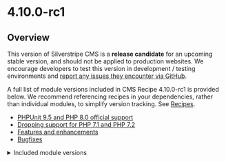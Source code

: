 # 4.10.0-rc1

## Overview

This version of Silverstripe CMS is a **release candidate** for an upcoming stable version, and should not be applied to production websites. We encourage developers to test this version in development / testing environments and [report any issues they encounter via GitHub](/contributing/issues_and_bugs/).

A full list of module versions included in CMS Recipe 4.10.0-rc1 is provided below. We recommend referencing recipes in your dependencies, rather than individual modules, to simplify version tracking. See [Recipes](/getting_started/).

- [PHPUnit 9.5 and PHP 8.0 official support](#php8)
- [Dropping support for PHP 7.1 and PHP 7.2](#phpeol)
- [Features and enhancements](#features-and-enhancements)
- [Bugfixes](#bugfixes)

<details>
<summary>Included module versions</summary>

| Module | Version |
| ------ | ------- |
| silverstripe/admin | 1.10.0-rc1 |
| silverstripe/asset-admin | 1.10.0-rc1 |
| silverstripe/assets | 1.10.0-rc1 |
| silverstripe/campaign-admin | 1.10.0-rc1 |
| silverstripe/cms | 4.10.0-rc1 |
| silverstripe/config | 1.3.0-rc1 |
| silverstripe/errorpage | 1.10.0-rc1 |
| silverstripe/framework | 4.10.0-rc1 |
| silverstripe/graphql | 3.7.1 |
| silverstripe/login-forms | 4.6.0-rc1 |
| silverstripe/mimevalidator | 2.3.0-rc1 |
| silverstripe/reports | 4.10.0-rc1 |
| silverstripe/siteconfig | 4.10.0-rc1 |
| silverstripe/versioned | 1.10.0-rc1 |
| silverstripe/versioned-admin | 1.10.0-rc1 |

<details>
<summary>Supported module versions</summary>

| Module | Version |
| ------ | ------- |
| bringyourownideas/silverstripe-composer-update-checker | 2.1.0 |
| bringyourownideas/silverstripe-maintenance | 2.4.1 |
| cwp/agency-extensions | 2.6.0 |
| cwp/cwp | 2.9.0 |
| cwp/cwp-core | 2.9.0 |
| cwp/cwp-pdfexport | 1.3.0 |
| cwp/cwp-search | 1.6.0-rc1 |
| cwp/starter-theme | 3.2.0 |
| cwp/watea-theme | 3.1.0 |
| dnadesign/silverstripe-elemental | 4.8.0-rc1 |
| dnadesign/silverstripe-elemental-userforms | 3.1.0 |
| silverstripe/akismet | 4.2.0-rc1 |
| silverstripe/auditor | 2.4.0 |
| silverstripe/blog | 3.9.0-rc1 |
| silverstripe/ckan-registry | 1.4.0-rc1 |
| silverstripe/comment-notifications | 2.2.0-rc1 |
| silverstripe/comments | 3.7.2 |
| silverstripe/content-widget | 2.3.0 |
| silverstripe/contentreview | 4.4.0-rc1 |
| silverstripe/crontask | 2.4.0-rc1 |
| silverstripe/documentconverter | 2.2.0-rc1 |
| silverstripe/elemental-bannerblock | 2.4.0-rc1 |
| silverstripe/elemental-fileblock | 2.4.0-rc1 |
| silverstripe/environmentcheck | 2.4.0 |
| silverstripe/externallinks | 2.2.0-rc1 |
| silverstripe/fulltextsearch | 3.9.0-rc1 |
| silverstripe/gridfieldqueuedexport | 2.6.1 |
| silverstripe/html5 | 2.2.0-rc1 |
| silverstripe/hybridsessions | 2.4.0 |
| silverstripe/iframe | 2.2.0-rc1 |
| silverstripe/ldap | 1.3.0-rc1 |
| silverstripe/mfa | 4.5.1 |
| silverstripe/realme | 4.2.0-rc1 |
| silverstripe/registry | 2.4.0-rc1 |
| silverstripe/restfulserver | 2.4.0-rc1 |
| silverstripe/security-extensions | 4.2.1 |
| silverstripe/securityreport | 2.4.0-rc1 |
| silverstripe/segment-field | 2.4.0-rc1 |
| silverstripe/sharedraftcontent | 2.6.0-rc1 |
| silverstripe/sitewidecontent-report | 3.2.0-rc1 |
| silverstripe/spamprotection | 3.2.0-rc1 |
| silverstripe/spellcheck | 2.3.0-rc1 |
| silverstripe/subsites | 2.5.0 |
| silverstripe/tagfield | 2.8.0-rc1 |
| silverstripe/taxonomy | 2.3.0-rc1 |
| silverstripe/textextraction | 3.3.0-rc1 |
| silverstripe/totp-authenticator | 4.3.0-rc1 |
| silverstripe/userforms | 5.11.1 |
| silverstripe/versionfeed | 2.2.0-rc1 |
| silverstripe/webauthn-authenticator | 4.4.1 |
| silverstripe/widgets | 2.2.0 |
| symbiote/silverstripe-advancedworkflow | 5.6.0-rc1 |
| symbiote/silverstripe-multivaluefield | 5.2.0 |
| symbiote/silverstripe-queuedjobs | 4.9.0 |
| tractorcow/silverstripe-fluent | 4.6.0 |

</details>

## PHPUnit 9.5 and PHP 8.0 official support{#php8}

Previous Silverstripe CMS Recipe releases could be run against PHP 8.0. However, the Silverstripe CMS Recipe 4.10.0 is the first release to officially support PHP 8.0. 

The major road block to official PHP 8.0 support was our reliance on a deprecated version of PHPUnit. Adding support for PHPUnit 9.5 removed this road block. All core module tests have been rewritten to run with PHPUnit 9.5.

### What about my project test suite?

Silverstripe CMS Recipe 4.10.0 retains support for the `sminnee/phpunit` fork of PHPUnit 5.7. So your project's tests can still be run without modification ... as long as you are not using PHP 8.0. If you want your own tests to run with PHP 8.0, then you have have to upgrade to PHPUnit 9.5 and update your tests to be compatible with the latest PHPUnit API.

We'll be providing guidance on how to transition to PHPUnit 9.5 closer to the release.

## Dropping support for PHP 7.1 and PHP 7.2{#phpeol}

We've recently updated our [PHP support policy](/Getting_Started/Server_Requirements#php). The immediate affects of this changes are:

- The Silverstripe CMS Recipe release 4.10.0 drops support for PHP 7.1 and PHP 7.2. Those two PHP releases have been end-of-life for several years now and continued support would detract effort from more valuable work.
- The 4.11 minor release will drop support for PHP 7.3 later this year.
- We expect to drop support for PHP 7 altogether around January 2023.

## Features and enhancements {#features-and-enhancements}

### New `SS_TEMP_PATH` environment variable

This release adds support for a new `SS_TEMP_PATH` environment variable, which allows developers to control where a series of “temporary” files are created. These include [Manifests](/developer_guides/execution_pipeline/manifests), [Object Caching](/developer_guides/performance/caching) and [Partial Template Caching](/developer_guides/templates/partial_template_caching).

The environment variable can be set to either an absolute path which must have a leading `/` (e.g. `SS_TEMP_PATH='/tmp/silverstripe/cachedir'`), or a path relative to the project root (e.g. `SS_TEMP_PATH='silverstripe-cache'`). See the [environment management](/getting_started/environment_management) section for more information.

**Please note:** setting this environment variable will impact both requests served by a webserver (i.e. a typical website pageview) and command-line execution. If your webserver user and command-line user are different, or have different filesystem permissions, you may encounter problems when using this setting.

The new `SS_TEMP_PATH` environment variable replaces the similarly-named `TEMP_PATH` environment variable, which only ever offered partial support for adjusting the temporary files' location. This is because setting a `TEMP_PATH` _environment variable_ would affect [Injector](/developer_guides/extending/injector) service definitions, but would **not** affect code that referenced the `TEMP_PATH` _PHP constant_. The confusion with both environment variables and PHP constants having the same name is why the environment variable has been renamed and prefixed with `SS_`, in-keeping with other environment variables.

The functionality of the `TEMP_PATH` and `TEMP_FOLDER` PHP constants remains unchanged.

## Bugfixes {#bugfixes}

This release includes a number of bug fixes to improve a broad range of areas. Check the change logs for full details of these fixes split by module. Thank you to the community members that helped contribute these fixes as part of the release!


<!--- Changes below this line will be automatically regenerated -->

## Change Log

### Features and Enhancements


 * silverstripe/framework (4.9.0 -&gt; 4.10.0-rc1)
    * 2021-11-16 [cbc4593ab](https://github.com/silverstripe/silverstripe-framework/commit/cbc4593ab464cf43f6c0edfb9cde75f68a5740ce) Don&amp;#039;t index test from PHPUNit 5.7 module wdon using PHPUnit 9.5 (Maxime Rainville)
    * 2021-11-16 [640a7e3ee](https://github.com/silverstripe/silverstripe-framework/commit/640a7e3eeaaf6b51869f7e15d3aff1da2ccafd6d) Improve ManifestFileFinder so it can ignore test based on the testing library (Maxime Rainville)
    * 2021-11-07 [20134e6a4](https://github.com/silverstripe/silverstripe-framework/commit/20134e6a4f77907f560f240a68d1d627a0d23b38) Add FirstPage() and LastPage() to PaginatedList (#10129) (Loz Calver)
    * 2021-11-03 [b8d37f9ae](https://github.com/silverstripe/silverstripe-framework/commit/b8d37f9ae43b971890ae311d8bdcfaf5c32927ae) Validate the Title on Group is not empty (#10113) (Kirk Mayo)
    * 2021-10-26 [059d8aac0](https://github.com/silverstripe/silverstripe-framework/commit/059d8aac0ad92b007c7299843127bd8f0292b1ec) Add afterUpdateCMSFields method to DataObject. (#9819) (GuySartorelli)
    * 2021-10-18 [49a7f08c0](https://github.com/silverstripe/silverstripe-framework/commit/49a7f08c07142b9cf4cf4afcf525f6b271efac85) Display validation messages for GridFields (#10015) (GuySartorelli)
    * 2021-09-24 [7226d7fab](https://github.com/silverstripe/silverstripe-framework/commit/7226d7fab6e3e10566892f5a2222d57de3266eae) Add tests for Hierarchy extension when applied to a subclass (Michal Kleiner)

 * silverstripe/cms (4.9.0 -&gt; 4.10.0-rc1)
    * 2021-11-15 [1db69ee9](https://github.com/silverstripe/silverstripe-cms/commit/1db69ee91ad8ed7a9c34a8e37b1d9338d1472dcb) Add tests for absolute URLs in get_by_link (Guy Sartorelli)
    * 2021-09-06 [f3a76ccf](https://github.com/silverstripe/silverstripe-cms/commit/f3a76ccf2d52f7eaeb0cb7b70be389613c979805) getByLink plugin allows arrays of links (#2666) (Aaron Carlino)

 * silverstripe/login-forms (4.5.0 -&gt; 4.6.0-rc1)
    * 2021-09-08 [0717d4b](https://github.com/silverstripe/silverstripe-login-forms/commit/0717d4b1320ac4397cb4d02fd99cf8752f04efb3) Add ContentLocale method to Security controller (#101) (Bram de Leeuw)

 * silverstripe/taxonomy (2.2.0 -&gt; 2.3.0-rc1)
    * 2021-10-18 [83a736b](https://github.com/silverstripe/silverstripe-taxonomy/commit/83a736b1e3f9a7e7bb9601b8d501d63aaa107ad5) Add config to enable/disable Type inheritance (#74) (Chris Penny)

 * silverstripe/userforms (5.10.0 -&gt; 5.11.1)
    * 2021-10-18 [2691ac3](https://github.com/silverstripe/silverstripe-userforms/commit/2691ac354e2a16d71eec8981b0cc1b2bbf4071a0) Provide submitted form info to submission email data (#1113) (Michal Kleiner)
    * 2021-09-15 [6093179](https://github.com/silverstripe/silverstripe-userforms/commit/60931791fbc70f95ccba8c3c86a0a5d012f27491) Scroll back to top after pressing PREV/NEXT buttons (#1109) (Joon Yoon)

 * dnadesign/silverstripe-elemental (4.7.0 -&gt; 4.8.0-rc1)
    * 2021-10-19 [d94cadc](https://github.com/silverstripe/silverstripe-elemental/commit/d94cadc7766af5c1dfcca714efb4214876cc8512) Add extension points to update element controller styles and template (Michal Kleiner)

 * silverstripe/fulltextsearch (3.8.0 -&gt; 3.9.0-rc1)
    * 2021-11-21 [9dfcbf9](https://github.com/silverstripe/silverstripe-fulltextsearch/commit/9dfcbf9c906dfe0263f6c945a0c59e69297dd70c) Show error message instead of error code on WebDAV check (Michal Kleiner)

    
### Bugfixes


 * silverstripe/framework (4.9.0 -&gt; 4.10.0-rc1)
    * 2021-12-13 [e11820d44](https://github.com/silverstripe/silverstripe-framework/commit/e11820d44f184f337bec1625e81b0a23b1a4a11e) Look for existing modules in vendor folder rather than base folder (Steve Boyd)
    * 2021-11-25 [a3d964868](https://github.com/silverstripe/silverstripe-framework/commit/a3d964868732d035043f4b1c53dcf2404f119597) Ensure tmpItem has a value before calling method_exists on it (Steve Boyd)
    * 2021-11-24 [fe653b5e1](https://github.com/silverstripe/silverstripe-framework/commit/fe653b5e1314cdb59896d3ed004ab36bb4fbed1d) Fix typo (Matt Peel)
    * 2021-11-15 [29fa365d1](https://github.com/silverstripe/silverstripe-framework/commit/29fa365d1082e5bfcf42ad1f2d37a647f36a361e) Fix support for setting TEMP_PATH in .env (fixes #8099) (#10138) (Loz Calver)
    * 2021-11-07 [b1eb9514d](https://github.com/silverstripe/silverstripe-framework/commit/b1eb9514d46147628b7a9c46740f38e15d775079) Prioritise posix_getuid() when attempting to find current process owner (#10137) (Loz Calver)
    * 2021-11-04 [d6866af7e](https://github.com/silverstripe/silverstripe-framework/commit/d6866af7e590c6ae0437a605fcb0ab523f27b114) Fix broken tests (Loz Calver)
    * 2021-10-18 [6e2955fe1](https://github.com/silverstripe/silverstripe-framework/commit/6e2955fe1483fe97c46815257e5fb9986d634f0a) Allow extension of getAttributes for Tab and TabSet (#9954) (Thomas Portelange)
    * 2021-09-20 [d6ea45d4b](https://github.com/silverstripe/silverstripe-framework/commit/d6ea45d4bf77b04cd9b3315de4790c9e434b51aa) fix invalid link in docs (wernerkrauss)
    * 2021-09-09 [1c698348a](https://github.com/silverstripe/silverstripe-framework/commit/1c698348a21d0492bff362b2207f4802edb79229) When asserting an email was sent, sanitise both the To and From field (Maxime Rainville)
    * 2021-09-06 [0a389112c](https://github.com/silverstripe/silverstripe-framework/commit/0a389112ca0e09332a2bca6ab0cc52afeb56206e) Only send email if email address set (Steve Boyd)
    * 2021-08-30 [1e5414eac](https://github.com/silverstripe/silverstripe-framework/commit/1e5414eac7ba9800b0848da2422f4d7033d562fc) Use correct ancestor class when querying for stage and live children (Michal Kleiner)
    * 2021-08-27 [d2d9ce6c1](https://github.com/silverstripe/silverstripe-framework/commit/d2d9ce6c13228321aac5e10d67914bc8fd5d674a) Fix formatting error in table listing around TEMP_PATH. (Patrick Nelson)
    * 2021-08-22 [a6d68abbb](https://github.com/silverstripe/silverstripe-framework/commit/a6d68abbbce985676e38bcfc44e446103233672c) Fix missing “with .env files” in published docs (Patrick Nelson)
    * 2021-07-13 [31668e8ac](https://github.com/silverstripe/silverstripe-framework/commit/31668e8acf3980994cf183c172b8a5860bf0865a) fix: remove login marker cookie on logout (Florian Thoma)

 * silverstripe/admin (1.9.0 -&gt; 1.10.0-rc1)
    * 2021-12-10 [5e25ced](https://github.com/silverstripe/silverstripe-admin/commit/5e25cedb9c3977185b33f7169e22d929e87a7f61) Allow double digit minor version numbers (Steve Boyd)
    * 2021-12-07 [5b592b2](https://github.com/silverstripe/silverstripe-admin/commit/5b592b2aa8632640c379a6dc5e54fe69d6a8216c) Toast padding (Steve Boyd)

 * silverstripe/cms (4.9.0 -&gt; 4.10.0-rc1)
    * 2021-11-04 [480baa6e](https://github.com/silverstripe/silverstripe-cms/commit/480baa6ef8f6373071065eb62d6eb6a8805afac9) Use correct canonical tag on VirtualPage (#2688) (Florian Thoma)
    * 2021-11-03 [bcbeb6d6](https://github.com/silverstripe/silverstripe-cms/commit/bcbeb6d626b733d8b193bd40f31a2cd97dba432f) SiteTreeLinkTracking_Parser should use the getAnchorsOnPage (#2697) (kevin-hine-innis)
    * 2021-10-18 [ecd9759f](https://github.com/silverstripe/silverstripe-cms/commit/ecd9759f83f2fc79181e95d201cb86826118c539) Remove unused code (#2693) (Adrian Humphreys)
    * 2021-09-28 [2bf691f5](https://github.com/silverstripe/silverstripe-cms/commit/2bf691f548444589ee995dcc1a752a0241e6bcdc) ensure updateAnchorsOnPage extension is called (#2686) (kevin-hine-innis)
    * 2021-09-21 [734eb392](https://github.com/silverstripe/silverstripe-cms/commit/734eb3921fe71b4d90a9b7ac0fd321bb731bfec1) Treat absolute links in a consistent manner in get_by_link. (GuySartorelli)

 * silverstripe/graphql (3.6.0 -&gt; 3.7.1)
    * 2021-09-01 [c7002f9](https://github.com/silverstripe/silverstripe-graphql/commit/c7002f9af99f4d92c77f17b6ae2f6aecf8e152ab) fix: typo in documentation (Nick Lamprecht)

 * silverstripe/tagfield (2.7.0 -&gt; 2.8.0-rc1)
    * 2021-10-15 [b81546d](https://github.com/silverstripe/silverstripe-tagfield/commit/b81546d55553c33ff7f0ae49cc737295768fb1dc) Use existing source datalist if available before creating a new one (closes #171) (Joseph Madden)
    * 2021-10-15 [55e0373](https://github.com/silverstripe/silverstripe-tagfield/commit/55e03731bf06efff3dc8cfe1877e6b4c09d828f6) Use existing source datalist if available before creating a new one (Joseph Madden)

 * silverstripe/comments (3.6.0 -&gt; 3.7.2)
    * 2021-10-14 [066b28b](https://github.com/silverstripe/silverstripe-comments/commit/066b28bb3d374356746e1ea7727000e65d0644d5) Fix broken link in README.md (Loz Calver)

 * silverstripe/sharedraftcontent (2.5.0 -&gt; 2.6.0-rc1)
    * 2021-10-18 [03e1191](https://github.com/silverstripe/silverstripe-sharedraftcontent/commit/03e11914926af406e45253ac671ac9578857d3b6) add user agent to indicate request is automated (#153) (Will Rossiter)

 * bringyourownideas/silverstripe-composer-update-checker (2.0.3 -&gt; 2.1.0)
    * 2020-04-06 [de75efe](https://github.com/bringyourownideas/silverstripe-composer-update-checker/commit/de75efe66325e84583b3788a9f3bdbbab7739b87) Change dir permissions fix (avoid switching current dir when not necessary) (Mojmir Fendek)

 * silverstripe/fulltextsearch (3.8.0 -&gt; 3.9.0-rc1)
    * 2021-12-15 [a621f77](https://github.com/silverstripe/silverstripe-fulltextsearch/commit/a621f77380ff7358a0501e41ee09107620f99170) Allow deprecated warnings (Steve Boyd)
    * 2021-08-23 [83af73c](https://github.com/silverstripe/silverstripe-fulltextsearch/commit/83af73c9f66a8881129dcd97beeababb72f329c4) Only use values that are not empty (Michal Kleiner)
    * 2021-02-24 [69ba134](https://github.com/silverstripe/silverstripe-fulltextsearch/commit/69ba134ac24c5a94f6d2a4c0104a1cc75ae41581) Always store the default field to support highlighting (GuySartorelli)

 * symbiote/silverstripe-queuedjobs (4.8.0 -&gt; 4.9.0)
    * 2021-10-18 [a5862ce](https://github.com/symbiote/silverstripe-queuedjobs/commit/a5862ce1122e7e6a3f58da65b554577d352cd1f5) releaseJobLock when marking a job as broken (#354) (Andrew Paxley)
    * 2021-06-02 [81c0ca9](https://github.com/symbiote/silverstripe-queuedjobs/commit/81c0ca9e043b46bf865d8c7c088a6309f94df05d) fix(QueuedJobDescriptor) Ensure that anything set to &amp;#039;waiting&amp;#039; has Worker reset so it can be picked up by a worker (Marcus Nyeholt)

 * silverstripe/gridfieldqueuedexport (2.5.0 -&gt; 2.6.1)
    * 2021-11-07 [20c4c0e](https://github.com/silverstripe/silverstripe-gridfieldqueuedexport/commit/20c4c0ef972fb13eaf7c0bc64fa7936da97a53da) Cast IDs from database on both sides of equation #58 (#60) (Bauke)

 * silverstripe/realme (4.1.1 -&gt; 4.2.0-rc1)
    * 2021-11-23 [dfaf9ec](https://github.com/silverstripe/silverstripe-realme/commit/dfaf9ecd7ec0d19bfdc573d6cd02e9827694eb1b) redirect to BackURL after login, fixes #79 (Andreas Piening)
    * 2021-10-21 [21dd6ff](https://github.com/silverstripe/silverstripe-realme/commit/21dd6ffe038c1addda32336c13495612390e9a89) Fix: New RealMe ITE entity IDs and SSOService endpoints (#77) (Matt Peel)
    * 2021-10-14 [b66ade5](https://github.com/silverstripe/silverstripe-realme/commit/b66ade593f48a0be4f6e3f17fd38622f6d326e40) Fix: New RealMe MTS entity IDs and SSOService endpoints (#75) (Matt Peel)

 * dnadesign/silverstripe-elemental-userforms (3.0.0 -&gt; 3.1.0)
    * 2020-03-31 [4b51a47](https://github.com/dnadesign/silverstripe-elemental-userforms/commit/4b51a471f238f1cb34b5a0ace899738aff2aaa54) update version constraint to not include &amp;#039;@dev&amp;#039; (brynwhyman)

    
### API Changes


 * silverstripe/installer (4.9.0 -&gt; 4.10.0-rc1)
    * 2021-11-03 [54a8b8c](https://github.com/silverstripe/silverstripe-installer/commit/54a8b8ce8fc62f3d478caf435cc49970a39a96d8) phpunit 9 support (Steve Boyd)

 * silverstripe/recipe-cms (4.9.0 -&gt; 4.10.0-rc1)
    * 2021-11-04 [ef2201f](https://github.com/silverstripe/recipe-cms/commit/ef2201f1fe49a0fb8628e34ac09d89d035f860fe) phpunit 9 support (Steve Boyd)

 * silverstripe/recipe-core (4.9.0 -&gt; 4.10.0-rc1)
    * 2021-11-04 [15fd452](https://github.com/silverstripe/recipe-core/commit/15fd452966f79e2edf556be8620664c72cb24c98) phpunit 9 support (Steve Boyd)

 * silverstripe/assets (1.9.0 -&gt; 1.10.0-rc1)
    * 2021-11-21 [aa81d99](https://github.com/silverstripe/silverstripe-assets/commit/aa81d9908d9038b28b24f577da9160633dd832dc) Switch to using AttributesHTML on ImageManipulation trait (Maxime Rainville)
    * 2021-11-01 [9329557](https://github.com/silverstripe/silverstripe-assets/commit/9329557c9ce1155d91412577d3eb414821b3b494) phpunit 9 support (#462) (Steve Boyd)

 * silverstripe/config (1.2.0 -&gt; 1.3.0-rc1)
    * 2021-10-27 [3a4c9d6](https://github.com/silverstripe/silverstripe-config/commit/3a4c9d6fa0e2ea7d685dce99b528e3f21aa3ec8f) phpunit 9 support (Steve Boyd)

 * silverstripe/framework (4.9.0 -&gt; 4.10.0-rc1)
    * 2021-11-16 [2922370d8](https://github.com/silverstripe/silverstripe-framework/commit/2922370d81418f6ae8dae3ca1e677981e454ad91) Add Module::getCILibrary function (Maxime Rainville)
    * 2021-11-01 [fc349db51](https://github.com/silverstripe/silverstripe-framework/commit/fc349db511c003d4b08147f0bf4ed2904d5b304d) Add a way to check if a form or form field has an extra css class (#10112) (GuySartorelli)
    * 2021-10-27 [cd076542f](https://github.com/silverstripe/silverstripe-framework/commit/cd076542f4ec903048011d0e1c049f3a70d91307) Upgrade SapphireTest to work with phpunit 9 (#10028) (Steve Boyd)
    * 2021-07-27 [b43d68f9b](https://github.com/silverstripe/silverstripe-framework/commit/b43d68f9b40098f6f8bbda66b3e571636b4235ac) Add an AttributesHTML trait (Maxime Rainville)

 * silverstripe/mimevalidator (2.2.0 -&gt; 2.3.0-rc1)
    * 2021-10-27 [37f77c9](https://github.com/silverstripe/silverstripe-mimevalidator/commit/37f77c95d25c41ca690768e16f38b0cfd66e197f) phpunit 9 support (Steve Boyd)

 * silverstripe/admin (1.9.0 -&gt; 1.10.0-rc1)
    * 2021-10-27 [6ba9b94](https://github.com/silverstripe/silverstripe-admin/commit/6ba9b94287c9639a457bdff21e052f816e09d460) phpunit 9 support (Steve Boyd)

 * silverstripe/asset-admin (1.9.0 -&gt; 1.10.0-rc1)
    * 2021-10-27 [02b1a5d8](https://github.com/silverstripe/silverstripe-asset-admin/commit/02b1a5d86dcf7d6e53e739665dfe3c8709cfc2fe) phpunit9 support (Steve Boyd)

 * silverstripe/campaign-admin (1.9.0 -&gt; 1.10.0-rc1)
    * 2021-10-27 [6137ff9](https://github.com/silverstripe/silverstripe-campaign-admin/commit/6137ff90430e912f2e8fd2d750a2ce5e598a7e16) phpunit9 support (Steve Boyd)

 * silverstripe/versioned-admin (1.9.0 -&gt; 1.10.0-rc1)
    * 2021-10-27 [ec4fe18](https://github.com/silverstripe/silverstripe-versioned-admin/commit/ec4fe18b9e2545d9b7aac1433550c3a036782028) phpunit9 support (Steve Boyd)

 * silverstripe/cms (4.9.0 -&gt; 4.10.0-rc1)
    * 2021-10-27 [360fbcd8](https://github.com/silverstripe/silverstripe-cms/commit/360fbcd878c31625be57a8593943ac62556a5232) phpunit9 support (Steve Boyd)

 * silverstripe/errorpage (1.9.0 -&gt; 1.10.0-rc1)
    * 2021-10-27 [ee11e69](https://github.com/silverstripe/silverstripe-errorpage/commit/ee11e696d4b320eb05b7e0d8a49dd35b8445e477) phpunit9 support (Steve Boyd)

 * silverstripe/reports (4.9.0 -&gt; 4.10.0-rc1)
    * 2021-10-27 [9f76ec2a](https://github.com/silverstripe/silverstripe-reports/commit/9f76ec2a43f78c7f17d79e7c96328830f3c0fcda) phpunit9 support (Steve Boyd)

 * silverstripe/siteconfig (4.9.0 -&gt; 4.10.0-rc1)
    * 2021-10-27 [fc59cfad](https://github.com/silverstripe/silverstripe-siteconfig/commit/fc59cfad0112b3253b29377704d9bae85e832cd4) phpunit9 support (Steve Boyd)

 * silverstripe/versioned (1.9.0 -&gt; 1.10.0-rc1)
    * 2021-11-01 [9b39e92](https://github.com/silverstripe/silverstripe-versioned/commit/9b39e92dba070a4e02fa6324f1ab9dd96774d598) phpunit 9 support (Steve Boyd)

 * silverstripe/graphql (3.6.0 -&gt; 3.7.1)
    * 2021-11-01 [55b598d](https://github.com/silverstripe/silverstripe-graphql/commit/55b598d9305ca58d7095bfad8e89676bb44b16d8) phpunit9 support (Steve Boyd)

 * silverstripe/session-manager (1.1.0 -&gt; 1.2.0-rc1)
    * 2021-10-27 [cccd1a8](https://github.com/silverstripe/silverstripe-session-manager/commit/cccd1a88b9436c9f2eb97160292e5e057148371f) phpunit9 support (Steve Boyd)

 * silverstripe/login-forms (4.5.0 -&gt; 4.6.0-rc1)
    * 2021-10-27 [c1bf3d5](https://github.com/silverstripe/silverstripe-login-forms/commit/c1bf3d5419728d1ac118df325121749f46517110) phpunit 9 support (Steve Boyd)

 * silverstripe/recipe-authoring-tools (1.9.0 -&gt; 1.10.0-rc1)
    * 2021-11-03 [89f14a3](https://github.com/silverstripe/recipe-authoring-tools/commit/89f14a3fbe56f4a5dc8f3d0600aea25d74b8477f) phpunit 9 support (Steve Boyd)

 * silverstripe/documentconverter (2.1.1 -&gt; 2.2.0-rc1)
    * 2021-10-27 [724b1f1](https://github.com/silverstripe/silverstripe-documentconverter/commit/724b1f110a6e49f6429ee769b1dd0eb7ace74b4b) phpunit 9 support (Steve Boyd)

 * silverstripe/iframe (2.1.0 -&gt; 2.2.0-rc1)
    * 2021-10-27 [1b3496d](https://github.com/silverstripe/silverstripe-iframe/commit/1b3496d66e2a257cc22c64b06986817be56ebf21) phpunit 9 support (Steve Boyd)

 * silverstripe/spellcheck (2.2.1 -&gt; 2.3.0-rc1)
    * 2021-10-27 [8c19001](https://github.com/silverstripe/silverstripe-spellcheck/commit/8c190014fa74d962079616e74741df4091076bbb) phpunit 9 support (Steve Boyd)

 * silverstripe/tagfield (2.7.0 -&gt; 2.8.0-rc1)
    * 2021-10-27 [5eae80a](https://github.com/silverstripe/silverstripe-tagfield/commit/5eae80abb3cac384651b7a25552b2b2a08ea75aa) phpunit 9 support (Steve Boyd)

 * silverstripe/taxonomy (2.2.0 -&gt; 2.3.0-rc1)
    * 2021-10-27 [99ec82a](https://github.com/silverstripe/silverstripe-taxonomy/commit/99ec82a34b5d83ac1dc3b91e77f190f7d29e7c90) phpunit 9 support (Steve Boyd)

 * silverstripe/recipe-blog (1.9.0 -&gt; 1.10.0-rc1)
    * 2021-11-09 [09ea4ab](https://github.com/silverstripe/recipe-blog/commit/09ea4abe4ad4926b89f2ab34a7b452b1bdc95005) phpunit 9 support (Steve Boyd)

 * silverstripe/blog (3.8.0 -&gt; 3.9.0-rc1)
    * 2021-11-01 [d8ecb77](https://github.com/silverstripe/silverstripe-blog/commit/d8ecb779095886ddfad0af158625c9727ebbdf64) phpunit9 support (Steve Boyd)

 * silverstripe/widgets (2.1.1 -&gt; 2.2.0)
    * 2021-10-21 [a08aa08](https://github.com/silverstripe/silverstripe-widgets/commit/a08aa08f4deeeb3a2a4e6fe74e31530958f4a34c) phpunit 9 support (Steve Boyd)

 * silverstripe/content-widget (2.2.0 -&gt; 2.3.0)
    * 2021-10-27 [becd345](https://github.com/silverstripe/silverstripe-content-widget/commit/becd34554493bd2c0f61f6d7a1393c34ee43394c) phpunit 9 support (Steve Boyd)

 * silverstripe/spamprotection (3.1.0 -&gt; 3.2.0-rc1)
    * 2021-10-27 [46169f7](https://github.com/silverstripe/silverstripe-spamprotection/commit/46169f71a0a2629ef928fa70b702ad85aeccbca7) phpunit 9 support (Steve Boyd)

 * silverstripe/akismet (4.1.0 -&gt; 4.2.0-rc1)
    * 2021-10-27 [cfe39ac](https://github.com/silverstripe/silverstripe-akismet/commit/cfe39ac399cdca5cf3482d3cbf1e39ad5aa00155) phpunit9 support (Steve Boyd)

 * silverstripe/comments (3.6.0 -&gt; 3.7.2)
    * 2021-10-27 [305ae6b](https://github.com/silverstripe/silverstripe-comments/commit/305ae6b4b8b32f9042131c958061b4e00bcfc7c9) phpunit 9 support (Steve Boyd)

 * silverstripe/comment-notifications (2.1.0 -&gt; 2.2.0-rc1)
    * 2021-10-27 [7fc7c4a](https://github.com/silverstripe/comment-notifications/commit/7fc7c4a1bf071577dc05025d9e318547d675a059) phpunit 9 support (Steve Boyd)

 * silverstripe/recipe-collaboration (1.9.0 -&gt; 1.10.0-rc1)
    * 2021-10-27 [8298b97](https://github.com/silverstripe/recipe-collaboration/commit/8298b97b811cbfb0763b99c04252efaff7f6f8b3) phpunit 9 support (Steve Boyd)

 * silverstripe/contentreview (4.3.0 -&gt; 4.4.0-rc1)
    * 2021-11-01 [89f58ec](https://github.com/silverstripe/silverstripe-contentreview/commit/89f58ec57376c6e6b2dc3bd75f49cc328d9a0951) phpunit 9 support (Steve Boyd)

 * silverstripe/sharedraftcontent (2.5.0 -&gt; 2.6.0-rc1)
    * 2021-10-27 [87823c4](https://github.com/silverstripe/silverstripe-sharedraftcontent/commit/87823c4bc6799fde673618b5b20f58ad29a08fc5) phpunit 9 support (Steve Boyd)

 * symbiote/silverstripe-advancedworkflow (5.5.0 -&gt; 5.6.0-rc1)
    * 2021-11-04 [9f8545c](https://github.com/symbiote/silverstripe-advancedworkflow/commit/9f8545cfbe64b75f3d0fb1ffbd18ca2bbf171ab7) phpunit 9 support (Steve Boyd)

 * silverstripe/recipe-form-building (1.9.0 -&gt; 1.10.0-rc1)
    * 2021-11-09 [9cc67ec](https://github.com/silverstripe/recipe-form-building/commit/9cc67ecf7733e4a2ebb0a4609f72d0f543ee0ff2) phpunit 9 support (Steve Boyd)

 * silverstripe/segment-field (2.4.0 -&gt; 2.5.0-rc1)
    * 2021-10-27 [a5c8952](https://github.com/silverstripe/silverstripe-segment-field/commit/a5c895208be390cbc914630c0c5dba33340e4034) phpunit 9 support (Steve Boyd)

 * silverstripe/userforms (5.10.0 -&gt; 5.11.1)
    * 2021-11-01 [40bd88e](https://github.com/silverstripe/silverstripe-userforms/commit/40bd88e81c800e11bd2cf69c0b769fa8be0c13e6) phpunit 9 support (Steve Boyd)

 * silverstripe/recipe-reporting-tools (1.9.0 -&gt; 1.10.0-rc1)
    * 2021-11-10 [253ab81](https://github.com/silverstripe/recipe-reporting-tools/commit/253ab816f3efdf222bf12068abc8d69ed751a0d4) phpunit 9 support (Steve Boyd)

 * silverstripe/externallinks (2.1.1 -&gt; 2.2.0-rc1)
    * 2021-10-27 [fb9c340](https://github.com/silverstripe/silverstripe-externallinks/commit/fb9c340edbfda5bfe0f92a50b7e1427a582b9026) phpunit 9 support (Steve Boyd)

 * silverstripe/securityreport (2.3.0 -&gt; 2.4.0-rc1)
    * 2021-10-27 [1cd1d60](https://github.com/silverstripe/silverstripe-securityreport/commit/1cd1d609695d305bb4588f0daae5a44fafb29987) phpunit 9 support (Steve Boyd)

 * silverstripe/sitewidecontent-report (3.1.0 -&gt; 3.2.0-rc1)
    * 2021-10-27 [cb8d0a7](https://github.com/silverstripe/silverstripe-sitewidecontent-report/commit/cb8d0a788e0266f609ee4d148b4d3124ffef1634) phpunit 9 support (Steve Boyd)

 * bringyourownideas/silverstripe-maintenance (2.3.1 -&gt; 2.4.1)
    * 2021-11-09 [3abfa2d](https://github.com/bringyourownideas/silverstripe-maintenance/commit/3abfa2d822a29b60ea5ea3b5f07fee5c8e240935) phpunit 9 support (Steve Boyd)

 * bringyourownideas/silverstripe-composer-update-checker (2.0.3 -&gt; 2.1.0)
    * 2021-11-10 [d6fb30a](https://github.com/bringyourownideas/silverstripe-composer-update-checker/commit/d6fb30a4467e0546ed4de429a62bdea1fbe7809c) phpunit 9 support (Steve Boyd)

 * silverstripe/recipe-services (1.9.0 -&gt; 1.10.0-rc1)
    * 2021-10-27 [8ff2fed](https://github.com/silverstripe/recipe-authoring-tools/commit/8ff2fed779505aa6ef9d6abc595a6f4dadc81cbb) phpunit 9 support (Steve Boyd)

 * silverstripe/restfulserver (2.3.0 -&gt; 2.4.0-rc1)
    * 2021-10-27 [4a2716c](https://github.com/silverstripe/silverstripe-restfulserver/commit/4a2716cd7d77b451b8cba498ea80f41bb3cc5821) phpunit 9 support (Steve Boyd)

 * silverstripe/versionfeed (2.1.0 -&gt; 2.2.0-rc1)
    * 2021-10-27 [2671406](https://github.com/silverstripe/silverstripe-versionfeed/commit/2671406a86e489dc059f2969cf403ed0a40b11f6) phpunit 9 support (Steve Boyd)

 * silverstripe/recipe-content-blocks (2.9.0 -&gt; 2.10.0-rc1)
    * 2021-11-09 [24c2aa1](https://github.com/silverstripe/recipe-content-blocks/commit/24c2aa1be65a9e33be775408139cebe5abcecbce) phpunit 9 support (Steve Boyd)

 * dnadesign/silverstripe-elemental (4.7.0 -&gt; 4.8.0-rc1)
    * 2021-11-01 [9e49b0b](https://github.com/silverstripe/silverstripe-elemental/commit/9e49b0b20103fd5da1d16dd6afb5e9018a4c352f) phpunit 9 support (Steve Boyd)

 * silverstripe/elemental-fileblock (2.2.0 -&gt; 2.3.0-rc1)
    * 2021-10-27 [9966db1](https://github.com/silverstripe/silverstripe-elemental-fileblock/commit/9966db15edeb2808a95b90d63b43547801c52bf1) phpunit 9 support (Steve Boyd)

 * silverstripe/elemental-bannerblock (2.3.0 -&gt; 2.4.0-rc1)
    * 2021-11-04 [c813dd4](https://github.com/silverstripe/silverstripe-elemental-bannerblock/commit/c813dd498f68aebaa411dd760a3476c8e3fb7b27) phpunit 9 support (Steve Boyd)

 * silverstripe/recipe-solr-search (2.9.0 -&gt; 2.10.0-rc1)
    * 2021-11-10 [2c8e2f3](https://github.com/silverstripe/cwp-recipe-search/commit/2c8e2f3ac5265e2d825f11b2e34b282ee515ce2b) phpunit 9 support (Steve Boyd)

 * cwp/cwp-search (1.5.0 -&gt; 1.6.0-rc1)
    * 2021-11-05 [de8ef74](https://github.com/silverstripe/cwp-search/commit/de8ef748f731ffa3f9392e2a9b7e13cb35cf23e8) phpunit 9 support (Steve Boyd)

 * silverstripe/fulltextsearch (3.8.0 -&gt; 3.9.0-rc1)
    * 2021-11-02 [7528031](https://github.com/silverstripe/silverstripe-fulltextsearch/commit/752803148dfd7e87e46e26dfe2ef6fd94a333667) phpunit 9 support (Steve Boyd)

 * symbiote/silverstripe-queuedjobs (4.8.0 -&gt; 4.9.0)
    * 2021-11-08 [ccbb784](https://github.com/symbiote/silverstripe-queuedjobs/commit/ccbb784a9830d9c00eb298fc93423c9e103af4fd) phpunit 9 support (Steve Boyd)

 * silverstripe/registry (2.3.0 -&gt; 2.4.0-rc1)
    * 2021-10-27 [ec07252](https://github.com/silverstripe/silverstripe-registry/commit/ec072522b6234a54513478e4c3c8a84ad84b53b8) phpunit 9 support (Steve Boyd)

 * silverstripe/totp-authenticator (4.2.0 -&gt; 4.3.0-rc1)
    * 2021-10-27 [cd448c7](https://github.com/silverstripe/silverstripe-totp-authenticator/commit/cd448c7ff377dbf70e17b61d37812883217fff52) phpunit 9 support (Steve Boyd)

 * silverstripe/mfa (4.4.0 -&gt; 4.5.1)
    * 2021-10-27 [a82d5bd](https://github.com/silverstripe/silverstripe-mfa/commit/a82d5bd4f16857288e58bf232c4958bfc7e6bb7c) phpunit 9 support (Steve Boyd)

 * silverstripe/crontask (2.3.0 -&gt; 2.4.0-rc1)
    * 2021-10-27 [e536810](https://github.com/silverstripe/silverstripe-crontask/commit/e536810727b4c4720505b12cb2c543830a3e00bf) phpunit 9 support (Steve Boyd)

 * silverstripe/gridfieldqueuedexport (2.5.0 -&gt; 2.6.1)
    * 2021-11-01 [c35df1c](https://github.com/silverstripe/silverstripe-gridfieldqueuedexport/commit/c35df1cb4771a38084d85088f8ec384b8eac8d4b) phpunit 9 support (Steve Boyd)

 * silverstripe/ldap (1.2.1 -&gt; 1.3.0-rc1)
    * 2021-10-27 [09be2ac](https://github.com/silverstripe/silverstripe-ldap/commit/09be2aca1701d0dd1fe4223c060a2bae3fec7ec5) phpunit 9 support (Steve Boyd)

 * silverstripe/textextraction (3.2.0 -&gt; 3.3.0-rc1)
    * 2021-10-27 [b92616e](https://github.com/silverstripe/silverstripe-textextraction/commit/b92616eb4e21d0646f3886b07ecef3c7489783b5) phpunit 9 support (Steve Boyd)

 * silverstripe/realme (4.1.1 -&gt; 4.2.0-rc1)
    * 2021-10-27 [d390156](https://github.com/silverstripe/silverstripe-realme/commit/d39015606a97331e749934d2c52fbaf2c56cbb50) phpunit 9 support (Steve Boyd)

 * silverstripe/ckan-registry (1.3.0 -&gt; 1.4.0-rc1)
    * 2021-11-01 [b5d388b](https://github.com/silverstripe/silverstripe-ckan-registry/commit/b5d388be2a96984c5d61966a526db42fd784448f) phpunit9 support (Steve Boyd)

 * silverstripe/webauthn-authenticator (4.3.0 -&gt; 4.4.1)
    * 2021-10-27 [6f4e54b](https://github.com/silverstripe/silverstripe-webauthn-authenticator/commit/6f4e54b51805914dd23f03e91db27fac77190b9f) phpunit 9 support (Steve Boyd)

 * silverstripe/security-extensions (4.1.0 -&gt; 4.2.1)
    * 2021-11-15 [137618b](https://github.com/silverstripe/silverstripe-security-extensions/commit/137618be7f7a66cc1b6edb3c956c94a26cb2cd8b) phpunit 9 support (Steve Boyd)

 * silverstripe/subsites (2.4.0 -&gt; 2.5.0)
    * 2021-10-27 [13ab072](https://github.com/silverstripe/silverstripe-subsites/commit/13ab07230357e96df17fef6af3c9f792297f42f1) phpunit 9 support (Steve Boyd)

 * silverstripe/html5 (2.1.0 -&gt; 2.2.0-rc1)
    * 2021-10-27 [a253d0c](https://github.com/silverstripe/silverstripe-html5/commit/a253d0ce7d7243d335a15387d1dbdb19fa57dfb3) phpunit 9 support (Steve Boyd)

 * cwp/agency-extensions (2.5.0 -&gt; 2.6.0)
    * 2021-11-05 [2fc1559](https://github.com/silverstripe/cwp-agencyextensions/commit/2fc155964c4be8519dda6e9a15f72081d5fc0f76) phpunit 9 support (Steve Boyd)

 * cwp/cwp-core (2.8.0 -&gt; 2.9.0)
    * 2021-11-09 [2eca7d0](https://github.com/silverstripe/cwp-core/commit/2eca7d08cca79fa832d40f7cab283035747e9c3d) phpunit 9 support (Steve Boyd)

 * silverstripe/auditor (2.3.0 -&gt; 2.4.0)
    * 2021-10-27 [32ed6e9](https://github.com/silverstripe/silverstripe-auditor/commit/32ed6e909b8349f60c9a30f3aa8753fd70fb8721) phpunit9 support (Steve Boyd)

 * silverstripe/environmentcheck (2.3.0 -&gt; 2.4.0)
    * 2021-10-27 [05dd7bc](https://github.com/silverstripe/silverstripe-environmentcheck/commit/05dd7bc0a732f24b99cc6581d7ac7430e702b6ae) phpunit 9 support (Steve Boyd)

 * silverstripe/hybridsessions (2.3.0 -&gt; 2.4.0)
    * 2021-10-27 [ffa4706](https://github.com/silverstripe/silverstripe-hybridsessions/commit/ffa4706e3bdbbc17ded07a7c22367249820e6d88) phpunit 9 support (Steve Boyd)

 * cwp/cwp (2.8.0 -&gt; 2.9.0)
    * 2021-11-05 [b6f1e38](https://github.com/silverstripe/cwp/commit/b6f1e38b438ab9b95b9f573b551d52d8e7be8af7) phpunit 9 support (Steve Boyd)

 * cwp/cwp-pdfexport (1.2.0 -&gt; 1.3.0)
    * 2021-11-05 [cd87a88](https://github.com/silverstripe/cwp-pdfexport/commit/cd87a88b8711ea64237b5e26f65b1af26f605ede) phpunit 9 support (Steve Boyd)

 * dnadesign/silverstripe-elemental-userforms (3.0.0 -&gt; 3.1.0)
    * 2021-11-10 [55576e0](https://github.com/dnadesign/silverstripe-elemental-userforms/commit/55576e02aa4731114d0581af66a55f21cda46280) phpunit9 support (Steve Boyd)

 * symbiote/silverstripe-multivaluefield (5.1.0 -&gt; 5.2.0)
    * 2021-11-09 [3a9466b](https://github.com/symbiote/silverstripe-multivaluefield/commit/3a9466bebe0986aaf05d69e151eefb12042b06ea) phpunit 9 support (Steve Boyd)

 * tractorcow/silverstripe-fluent (4.5.1 -&gt; 4.6.0)
    * 2021-11-05 [c739587](https://github.com/tractorcow-farm/silverstripe-fluent/commit/c7395873b45cd9d8d878f5d081750c15a07214dc) phpunit 9 support (Steve Boyd)

    
### Dependencies


 * silverstripe/recipe-kitchen-sink (4.9.0 -&gt; 4.10.0-rc1)
    * 2021-12-03 [fbecf44](https://github.com/silverstripe/recipe-kitchen-sink/commit/fbecf448320518a4c90e823b9413b0767b5309e5) 4.10 requirements (Steve Boyd)
    * 2021-11-21 [59cc95f](https://github.com/silverstripe/recipe-kitchen-sink/commit/59cc95fbe181a7478f638e6b37ac5e76bf52be8f) Remove mysite tests (Steve Boyd)
    * 2021-11-17 [739ce59](https://github.com/silverstripe/recipe-kitchen-sink/commit/739ce5949d4a3480c29c59047e7602d5c24b1f9b) Remove modules that have no tests (Steve Boyd)
    * 2021-11-09 [e5d2723](https://github.com/silverstripe/recipe-kitchen-sink/commit/e5d272379b5d901a50c0ff28e3739a0314d30041) Remove controllerpolicy (Steve Boyd)
    * 2021-11-03 [296e0dc](https://github.com/silverstripe/recipe-kitchen-sink/commit/296e0dcb1c77f59bf52863b179d06762bbbc97bf) Use PHPUnit 9 (Steve Boyd)

 * silverstripe/admin (1.9.0 -&gt; 1.10.0-rc1)
    * 2021-11-24 [f3b286e](https://github.com/silverstripe/silverstripe-admin/commit/f3b286e6f76df060fd0ce67ce1ca9168d80f268c) Update JS dependencies (Steve Boyd)

 * silverstripe/asset-admin (1.9.0 -&gt; 1.10.0-rc1)
    * 2021-11-23 [b07f74ec](https://github.com/silverstripe/silverstripe-asset-admin/commit/b07f74ec58695029659ca82a3ba87207abcd5d0d) Update JS dependencies (Steve Boyd)

 * silverstripe/campaign-admin (1.9.0 -&gt; 1.10.0-rc1)
    * 2021-11-22 [840eeef](https://github.com/silverstripe/silverstripe-campaign-admin/commit/840eeef77575b34642aab78f7e77134b8ed345e0) Update JS dependencies (Steve Boyd)
    * 2021-09-06 [7225248](https://github.com/silverstripe/silverstripe-campaign-admin/commit/7225248b138691b785f6f020329649b53a23d817) Bump ws from 5.2.2 to 5.2.3 (dependabot[bot])

 * silverstripe/versioned-admin (1.9.0 -&gt; 1.10.0-rc1)
    * 2021-11-22 [50af3f0](https://github.com/silverstripe/silverstripe-versioned-admin/commit/50af3f0e31031a778f332f305f2eb75d766baeda) Update JS dependencies (Steve Boyd)

 * silverstripe/cms (4.9.0 -&gt; 4.10.0-rc1)
    * 2021-11-22 [5b6b3906](https://github.com/silverstripe/silverstripe-cms/commit/5b6b3906e0265fd2445937eb6e049cf0b71d5ef6) Update JS dependencies (Steve Boyd)

 * silverstripe/session-manager (1.1.0 -&gt; 1.2.0-rc1)
    * 2021-11-22 [91b11a4](https://github.com/silverstripe/silverstripe-session-manager/commit/91b11a41b8869447bdd16fb89a7f74167bd6762b) Update JS dependencies (Steve Boyd)
    * 2021-09-22 [5e666f7](https://github.com/silverstripe/silverstripe-session-manager/commit/5e666f708955de9b9e0cd8c9344bf2470de78256) Bump tmpl from 1.0.4 to 1.0.5 (dependabot[bot])

 * silverstripe/tagfield (2.7.0 -&gt; 2.8.0-rc1)
    * 2021-11-22 [adfe0f9](https://github.com/silverstripe/silverstripe-tagfield/commit/adfe0f994e689658f52686f217e9e99c7a43eca2) Update JS dependencies (Steve Boyd)

 * silverstripe/blog (3.8.0 -&gt; 3.9.0-rc1)
    * 2021-11-22 [e772216](https://github.com/silverstripe/silverstripe-blog/commit/e77221646de1f1664cc336bed1280aeab7726428) Update JS dependencies (Steve Boyd)

 * silverstripe/widgets (2.1.1 -&gt; 2.2.0)
    * 2021-11-09 [2b9536e](https://github.com/silverstripe/silverstripe-widgets/commit/2b9536e5ae924153129380dca6a831e042615884) Use phpunit ^9.5 (Steve Boyd)

 * silverstripe/comments (3.6.0 -&gt; 3.7.2)
    * 2021-11-22 [aa81f8c](https://github.com/silverstripe/silverstripe-comments/commit/aa81f8cdd2d8629893cd014686b255d444f40d36) Update JS dependencies (Steve Boyd)

 * silverstripe/sharedraftcontent (2.5.0 -&gt; 2.6.0-rc1)
    * 2021-11-22 [c27da98](https://github.com/silverstripe/silverstripe-sharedraftcontent/commit/c27da9827407696670ee9748974089c3d9e1418f) Update JS dependencies (Steve Boyd)

 * symbiote/silverstripe-advancedworkflow (5.5.0 -&gt; 5.6.0-rc1)
    * 2021-12-07 [97748f3](https://github.com/symbiote/silverstripe-advancedworkflow/commit/97748f39d33e2827cf466d1339d4d82ad1e4a361) Change from tilde to caret constraint (Steve Boyd)
    * 2021-12-03 [964673f](https://github.com/symbiote/silverstripe-advancedworkflow/commit/964673f59c40873bf5bfbafd13a38b48174c8236) Allow symfony 4 (Steve Boyd)

 * silverstripe/segment-field (2.4.0 -&gt; 2.5.0-rc1)
    * 2021-11-22 [af90676](https://github.com/silverstripe/silverstripe-segment-field/commit/af906761f2a97a71f3d9dc06ac68170ff87f9694) Update JS dependencies (Steve Boyd)

 * silverstripe/userforms (5.10.0 -&gt; 5.11.1)
    * 2021-11-22 [d182265](https://github.com/silverstripe/silverstripe-userforms/commit/d1822650db5c4cdb9df6065bff69e44c6d9a4186) Update JS dependencies (Steve Boyd)

 * bringyourownideas/silverstripe-maintenance (2.3.1 -&gt; 2.4.1)
    * 2021-11-24 [b455b9e](https://github.com/bringyourownideas/silverstripe-maintenance/commit/b455b9e9e50adaffd2c0a34ccdc7ce52df43cd4c) Update JS dependencies (Steve Boyd)
    * 2021-05-26 [141d0f6](https://github.com/bringyourownideas/silverstripe-maintenance/commit/141d0f6245a2f57263c957644601b70c8fadfe06) Remove security checker from suggested modules (Maxime Rainville)
    * 2021-05-10 [181cd0f](https://github.com/bringyourownideas/silverstripe-maintenance/commit/181cd0fa9ebf89fab7d03096fcd3026e9e6cb550) Bump hosted-git-info from 2.8.8 to 2.8.9 (dependabot[bot])
    * 2021-05-06 [7a9dde9](https://github.com/bringyourownideas/silverstripe-maintenance/commit/7a9dde9ca7bb6100aa70df9a427eca76a160e76f) Bump ua-parser-js from 0.7.18 to 0.7.28 (dependabot[bot])
    * 2020-09-04 [2de197c](https://github.com/bringyourownideas/silverstripe-maintenance/commit/2de197ce2f62276f09d41eb8cbb89e1cf5c34bc3) Bump node-sass from 4.9.0 to 4.14.1 (dependabot[bot])
    * 2020-07-30 [ab98d6d](https://github.com/bringyourownideas/silverstripe-maintenance/commit/ab98d6d64bfaae6386690fc8f691ca0b117c677f) Bump elliptic from 6.4.0 to 6.5.3 (dependabot[bot])
    * 2020-07-16 [8347a84](https://github.com/bringyourownideas/silverstripe-maintenance/commit/8347a8469d46b001f0a5aaa8212dd4a7e6f44fd4) Bump lodash from 4.17.15 to 4.17.19 (dependabot[bot])
    * 2020-07-08 [f29128c](https://github.com/bringyourownideas/silverstripe-maintenance/commit/f29128cf02b5c0e2881dfd7f5581c471e2dd87a4) Bump npm from 6.13.4 to 6.14.6 (dependabot[bot])
    * 2020-07-07 [595281b](https://github.com/bringyourownideas/silverstripe-maintenance/commit/595281bb9bd5796f0ae414863b2aa072d8d8c0bb) Bump npm-registry-fetch from 4.0.2 to 4.0.5 (dependabot[bot])
    * 2020-04-30 [be6675e](https://github.com/bringyourownideas/silverstripe-maintenance/commit/be6675e3e65e29373ad5d230f058a8553e1b4dd6) Bump jquery from 3.4.1 to 3.5.0 (dependabot[bot])
    * 2019-12-13 [b083b04](https://github.com/bringyourownideas/silverstripe-maintenance/commit/b083b0483ae41dc05de4eb8f33e4418576837080) Bump lodash from 4.17.10 to 4.17.15 (dependabot[bot])
    * 2019-12-13 [e49de3e](https://github.com/bringyourownideas/silverstripe-maintenance/commit/e49de3e4da9430182245c4d40a6f8441ae40fa28) Bump merge from 1.2.0 to 1.2.1 (dependabot[bot])
    * 2019-12-13 [b319ee7](https://github.com/bringyourownideas/silverstripe-maintenance/commit/b319ee7f163ad96543160f960813cfebd846db89) Bump fstream from 1.0.11 to 1.0.12 (dependabot[bot])
    * 2019-12-13 [5c7ba8e](https://github.com/bringyourownideas/silverstripe-maintenance/commit/5c7ba8e3311930bba4ed0588612edd9c5f60fa5a) Bump npm from 6.9.0 to 6.13.4 (dependabot[bot])

 * dnadesign/silverstripe-elemental (4.7.0 -&gt; 4.8.0-rc1)
    * 2021-11-22 [a6f4314](https://github.com/silverstripe/silverstripe-elemental/commit/a6f4314431da7dbcf922be000245816945691998) Update JS dependencies (Steve Boyd)
    * 2021-01-26 [1b1df1a](https://github.com/silverstripe/silverstripe-elemental/commit/1b1df1a88b5beeccb859bb7ae3f327692e4fdfb7) PHP8 support (Steve Boyd)

 * silverstripe/elemental-bannerblock (2.3.0 -&gt; 2.4.0-rc1)
    * 2021-11-22 [0d0f5d0](https://github.com/silverstripe/silverstripe-elemental-bannerblock/commit/0d0f5d081ba568e8be1a9ea5ec20201200d198a1) Update JS dependencies (Steve Boyd)

 * silverstripe/fulltextsearch (3.8.0 -&gt; 3.9.0-rc1)
    * 2021-12-08 [34e0594](https://github.com/silverstripe/silverstripe-fulltextsearch/commit/34e0594e48f8f5c140e3b41544d39c8f88184114) Allow symfony 4 (Steve Boyd)

 * silverstripe/totp-authenticator (4.2.0 -&gt; 4.3.0-rc1)
    * 2021-11-22 [4dd556a](https://github.com/silverstripe/silverstripe-totp-authenticator/commit/4dd556ae73a90421fa06f0cfbee48c8c79f0c933) Update JS dependencies (Steve Boyd)
    * 2021-10-28 [c702afb](https://github.com/silverstripe/silverstripe-totp-authenticator/commit/c702afb4de7080fa24da025e86a64065cade79f7) PHP8 support (Steve Boyd)

 * silverstripe/mfa (4.4.0 -&gt; 4.5.1)
    * 2021-11-22 [8653bc2](https://github.com/silverstripe/silverstripe-mfa/commit/8653bc237b1952e5b1bd4eb5cd79976798c7e70f) Update JS dependencies (Steve Boyd)
    * 2021-09-21 [1b31005](https://github.com/silverstripe/silverstripe-mfa/commit/1b310057c0a403c93d41944b6f19d53ae59ffb91) Bump tmpl from 1.0.4 to 1.0.5 (dependabot[bot])

 * silverstripe/ckan-registry (1.3.0 -&gt; 1.4.0-rc1)
    * 2021-11-22 [c8b34ad](https://github.com/silverstripe/silverstripe-ckan-registry/commit/c8b34ad8ac21a4f020c4baaa423e115b20a0ec33) Update JS dependencies (Steve Boyd)

 * silverstripe/webauthn-authenticator (4.3.0 -&gt; 4.4.1)
    * 2021-11-22 [0b92ac2](https://github.com/silverstripe/silverstripe-webauthn-authenticator/commit/0b92ac2df817a337c73008b54bb4ce3939aa93e2) Update JS dependencies (Steve Boyd)
    * 2021-11-07 [14b1b59](https://github.com/silverstripe/silverstripe-webauthn-authenticator/commit/14b1b598c0bd0461071e98c706bb9abea85c9558) PHP 8 support (Steve Boyd)

 * silverstripe/security-extensions (4.1.0 -&gt; 4.2.1)
    * 2021-11-22 [124fba4](https://github.com/silverstripe/silverstripe-security-extensions/commit/124fba449fe0b7331c22ab6eba0f2a12fb4e0c9f) Update JS dependencies (Steve Boyd)

 * cwp/agency-extensions (2.5.0 -&gt; 2.6.0)
    * 2021-05-12 [49f715c](https://github.com/silverstripe/cwp-agencyextensions/commit/49f715c57f4d8911b3426b16698e28851808a6f6) Bump merge from 1.2.1 to 2.1.1 (dependabot[bot])
    * 2021-05-08 [01878cb](https://github.com/silverstripe/cwp-agencyextensions/commit/01878cbc5f227bba9e67a5e8ad060ddbbdadfd20) Bump lodash from 4.17.20 to 4.17.21 (dependabot[bot])
    * 2021-05-06 [e57ac4e](https://github.com/silverstripe/cwp-agencyextensions/commit/e57ac4e8a35d024155a872cc916ad4d6b5b8aed2) Bump ua-parser-js from 0.7.20 to 0.7.28 (dependabot[bot])
    * 2021-03-30 [a6481e8](https://github.com/silverstripe/cwp-agencyextensions/commit/a6481e8a9d2abf022549836a00c0413571ed54b9) Bump y18n from 3.2.1 to 3.2.2 (dependabot[bot])
    * 2021-03-09 [1e3ab04](https://github.com/silverstripe/cwp-agencyextensions/commit/1e3ab042284813991e46d07ac8a79585bb0ef292) Bump elliptic from 6.5.3 to 6.5.4 (dependabot[bot])
    * 2020-11-05 [c90e2cd](https://github.com/silverstripe/cwp-agencyextensions/commit/c90e2cdae79176a8277e5270b0ea7fbb19286435) Bump dot-prop from 4.2.0 to 4.2.1 (dependabot[bot])

 * silverstripe/recipe-ccl (2.9.0 -&gt; 2.10.0-rc1)
    * 2021-11-11 [6110f07](https://github.com/silverstripe/recipe-ccl/commit/6110f07c0aeb71452ab5e1aaa2c35465c792937d) Use carets instead of dev requirements and use phpunit 9 (Steve Boyd)

 * dnadesign/silverstripe-elemental-userforms (3.0.0 -&gt; 3.1.0)
    * 2021-11-15 [183df01](https://github.com/dnadesign/silverstripe-elemental-userforms/commit/183df016a167add99db2008b88e910a4ee549422) Bump workflow version (Steve Boyd)
    * 2021-11-04 [7a467e1](https://github.com/dnadesign/silverstripe-elemental-userforms/commit/7a467e12657674230e33a874a6c5f526b9e495b8) Use workflow 0.1.7 (Steve Boyd)
    * 2021-11-04 [38128a2](https://github.com/dnadesign/silverstripe-elemental-userforms/commit/38128a2ab0f75d60b18c49760850c9c04123bd1a) Require dms/phpunit-arraysubset-asserts (Steve Boyd)

    
### Documentation


 * silverstripe/framework (4.9.0 -&gt; 4.10.0-rc1)
    * 2021-11-30 [f3a9c566d](https://github.com/silverstripe/silverstripe-framework/commit/f3a9c566dcd420fbd6231abd73bff39fce7c6f92) Update changelog (Steve Boyd)
    * 2021-11-30 [ef8669f3e](https://github.com/silverstripe/silverstripe-framework/commit/ef8669f3edd8b51bb58fe51c5169c6e90d5075e7) Document hickup with the 4.10 framework unstable (#10161) (Maxime Rainville)
    * 2021-11-17 [b5bff1aa0](https://github.com/silverstripe/silverstripe-framework/commit/b5bff1aa08afc7e499fc8920728c703731621d75) GraphQL architecture diagrams (#10123) (Aaron Carlino)
    * 2021-11-15 [1bc1e85f6](https://github.com/silverstripe/silverstripe-framework/commit/1bc1e85f6893338b4aa91a3a2fd740763c9654a8) Fix minor typos in Module (Maxime Rainville)
    * 2021-11-09 [a08f43b76](https://github.com/silverstripe/silverstripe-framework/commit/a08f43b762343b44e2d1a7b1ac976787c40fd45c) Fix misleading code docblocks (#10145) (LiamKearn)
    * 2021-11-08 [b38100715](https://github.com/silverstripe/silverstripe-framework/commit/b3810071564631984c432c7d89d9bf430e28f8ed) more guidance on how to create a module (#10131) (Bryn Whyman)
    * 2021-11-08 [0e6817bb8](https://github.com/silverstripe/silverstripe-framework/commit/0e6817bb8d2721a531473c502220e3f8c90c7073) new guidance page on how to upgrade a project (#10132) (Bryn Whyman)
    * 2021-11-07 [4b8bc55c4](https://github.com/silverstripe/silverstripe-framework/commit/4b8bc55c4052e2fe4b22ccfe14d76adfda41cf81) Create skeleton for 4.10.0 changelog (Steve Boyd)
    * 2021-11-02 [d1cd9361d](https://github.com/silverstripe/silverstripe-framework/commit/d1cd9361d82342c7daad5ed3bc6e16a04b5373e6) Update PHP support policy (Maxime Rainville)
    * 2021-10-11 [98ff02994](https://github.com/silverstripe/silverstripe-framework/commit/98ff0299416a0070128fe992fc417d8376ad840d) - Use  email address (Steve Boyd)
    * 2021-10-06 [e3c7c9712](https://github.com/silverstripe/silverstripe-framework/commit/e3c7c971274eb70da158ce9fe0b22d43f09eefe3) supporting notes to CWP migration docs (brynwhyman)
    * 2021-10-05 [9a119a358](https://github.com/silverstripe/silverstripe-framework/commit/9a119a35816004f0fc7587a8f8b08093f11c6c9b) add release announcement link to changelog (brynwhyman)
    * 2021-10-05 [41d9b400c](https://github.com/silverstripe/silverstripe-framework/commit/41d9b400c218140c4262bdd2924933d72cb8e594) clarify &amp;#039;cms recipe&amp;#039; docs (brynwhyman)
    * 2021-10-03 [bad4cbef7](https://github.com/silverstripe/silverstripe-framework/commit/bad4cbef7da6e63538d0dc0385fc6bb122f06d42) Explain how to get off CWP (Maxime Rainville)
    * 2021-09-24 [fbf487183](https://github.com/silverstripe/silverstripe-framework/commit/fbf487183e65ea60246578607d6a810c692a3057) update /app/code to /app/src for correct v4 structure (Michael)
    * 2021-09-21 [065be7071](https://github.com/silverstripe/silverstripe-framework/commit/065be7071767a5355b3ae78b0b559b566cc2ae58) Remove reference to being able to test GraphQL v4 without inlining recipes and tweak swiftmailer doc (Maxime Rainville)
    * 2021-09-14 [52e5e6239](https://github.com/silverstripe/silverstripe-framework/commit/52e5e623915a1a565d35185ba62ed9e87b48ff99) Escape HTML in heading (Steve Boyd)
    * 2021-09-14 [677668f43](https://github.com/silverstripe/silverstripe-framework/commit/677668f43a651fdead5d8ce1def05e1672563a26) Mention image lazy loading available from 4.9 onwards (Steve Boyd)
    * 2021-09-13 [6898dd06d](https://github.com/silverstripe/silverstripe-framework/commit/6898dd06dbf22916c9bf79f9438d79d9895978ec) Minor tweaks to changelog (Maxime Rainville)
    * 2021-09-08 [25c4f92e5](https://github.com/silverstripe/silverstripe-framework/commit/25c4f92e5eaec4df9730f9d7d0e6a11bc49a1d7c) Mark TEMP_PATH as constant rather than env (Ingo Schommer)
    * 2021-09-08 [022db808e](https://github.com/silverstripe/silverstripe-framework/commit/022db808e9de82562e7732f743dd9d19be4073fb) Fixed browser support regression (Ingo Schommer)
    * 2021-09-06 [40bb322a7](https://github.com/silverstripe/silverstripe-framework/commit/40bb322a7e0abc641203580be59a83529c81c887) Document new DBFieldArgs plugin (#10039) (Aaron Carlino)
    * 2021-09-06 [de3f125a5](https://github.com/silverstripe/silverstripe-framework/commit/de3f125a536dbe339f24b34cc79f76b4ef8698c5) Clarify recipe usages (Maxime Rainville)
    * 2021-09-06 [49f2f641b](https://github.com/silverstripe/silverstripe-framework/commit/49f2f641beea23819ee64380d91377f180e43a37) Mention the EOL of IE 11 in 4.9.0 changelog (Maxime Rainville)
    * 2021-09-03 [d499420ae](https://github.com/silverstripe/silverstripe-framework/commit/d499420ae26375dd8c2d78ed0307ab53d1e84071) Add additional info to 4.9.0 changelog (Maxime Rainville)

 * bringyourownideas/silverstripe-maintenance (2.3.1 -&gt; 2.4.1)
    * 2021-07-30 [149badb](https://github.com/bringyourownideas/silverstripe-maintenance/commit/149badbbd0963f85baf7c522601213823172cfb9) readme wording fix (Bryn Whyman)

 * cwp/cwp-core (2.8.0 -&gt; 2.9.0)
    * 2021-11-08 [db1f6e1](https://github.com/silverstripe/cwp-core/commit/db1f6e10a04b3f432ce4e7529d9787045dc2ecc3) update reference to module succeeding the cwp recipe (#100) (Bryn Whyman)

 * cwp/cwp (2.8.0 -&gt; 2.9.0)
    * 2021-06-10 [e3bf7ac](https://github.com/silverstripe/cwp/commit/e3bf7acc28819f43e56267fa81be8ddf4bf306fe) Add 2.8.0 changelog to index page (#305) (Maxime Rainville)

    
### Other changes


 * silverstripe/framework (4.9.0 -&gt; 4.10.0-rc1)
    * 2021-11-21 [e0197191b](https://github.com/silverstripe/silverstripe-framework/commit/e0197191b8879c7393805fdddca4c7e60591f5ad) Rename &amp;quot;Ignore CI Configs&amp;quot; to &amp;quot;Ignored CI Config&amp;quot; (Maxime Rainville)
    * 2021-11-18 [7c3fddfc8](https://github.com/silverstripe/silverstripe-framework/commit/7c3fddfc8a52fbad4a28256d80b8ba9ff6b83007) Anwser Peer review feedback (Maxime Rainville)
    * 2021-11-18 [d5b03eb5c](https://github.com/silverstripe/silverstripe-framework/commit/d5b03eb5cb432b4b5387a52c3c22225f0c20a1c9) Bump to composer/installer v2 (#10153) (Maxime Rainville)
    * 2021-09-13 [3a9c4002b](https://github.com/silverstripe/silverstripe-framework/commit/3a9c4002b90c5d65d2303bc2c4fe7e59c91d07fc) Apply suggestions from code review (Maxime Rainville)
    * 2021-09-09 [26da242e6](https://github.com/silverstripe/silverstripe-framework/commit/26da242e6b161dd609e0a85c04d501b462d89f57) Add a bit more detail (Maxime Rainville)
    * 2021-02-21 [79d04fed0](https://github.com/silverstripe/silverstripe-framework/commit/79d04fed0d7a64940431fcbee2cb7e2f18e473c7) CompositeValidator::validate() to call validate() instead of php() (Chris Penny)

 * silverstripe/admin (1.9.0 -&gt; 1.10.0-rc1)
    * 2021-11-10 [a7e6d13](https://github.com/silverstripe/silverstripe-admin/commit/a7e6d13f2adfb23cf58613c363497d2b448c799d) BUGFIX: separate types urls for graphql 3 and 4 (#1265) (Aaron Carlino)
    * 2021-11-05 [ffe14c0](https://github.com/silverstripe/silverstripe-admin/commit/ffe14c09dcb8906ac3eeda5f15c703ef081944b6) Use new public/_graphql/ subfolder location (#1222) (Ingo Schommer)
    * 2021-10-21 [0fd580e](https://github.com/silverstripe/silverstripe-admin/commit/0fd580e1e8fbe8a21888f5019d9860c29ef3928e) Add legacy readone graphql resolver (#1260) (Mo Alsharaf)

 * silverstripe/graphql (3.6.0 -&gt; 3.7.1)
    * 2021-10-21 [7fa8afd](https://github.com/silverstripe/silverstripe-graphql/commit/7fa8afd9219624272aff1f13e709b61467822d12) Add query filter check &amp;amp; compatibility with graphsql 3 (#411) (Mo Alsharaf)

 * silverstripe/documentconverter (2.1.1 -&gt; 2.2.0-rc1)
    * 2021-01-21 [57a03e3](https://github.com/silverstripe/silverstripe-documentconverter/commit/57a03e37d04b498c5a6904438ccc6abc7ea7a7e2) Update build status badge (Steve Boyd)

 * silverstripe/iframe (2.1.0 -&gt; 2.2.0-rc1)
    * 2021-01-21 [3f8b3d1](https://github.com/silverstripe/silverstripe-iframe/commit/3f8b3d1eda0de2b1cab9a7816f41b18cd886a7f8) Update build status badge (Steve Boyd)

 * symbiote/silverstripe-advancedworkflow (5.5.0 -&gt; 5.6.0-rc1)
    * 2021-08-24 [1252d33](https://github.com/symbiote/silverstripe-advancedworkflow/commit/1252d338dce973b9182c586063ef276500d2f6b4) add extension hook to WorkflowInstance (Klemen Dolinšek)

 * silverstripe/userforms (5.10.0 -&gt; 5.11.1)
    * 2021-09-16 [9f7e55b](https://github.com/silverstripe/silverstripe-userforms/commit/9f7e55b3466c30e4a98bd8a6f2636493b24cd309) Use controller_name static config instead of method for better inheritance (Alexandre)

 * silverstripe/externallinks (2.1.1 -&gt; 2.2.0-rc1)
    * 2021-01-21 [478d661](https://github.com/silverstripe/silverstripe-externallinks/commit/478d6613f8ac0c1c903f07bd260cd95f090b09f5) Update build status badge (Steve Boyd)

 * bringyourownideas/silverstripe-maintenance (2.3.1 -&gt; 2.4.1)
    * 2021-05-26 [4df3e2f](https://github.com/bringyourownideas/silverstripe-maintenance/commit/4df3e2f02b48c6360213e14973e279ef71d5dfe5) Remove trailing space (Peter Thaleikis)
    * 2021-05-26 [2019373](https://github.com/bringyourownideas/silverstripe-maintenance/commit/2019373bfbf2a0e6a191cb679ab9d9f53fdff3ad) Updating the readme to cover unsupported module (Peter Thaleikis)
    * 2020-06-24 [84fbdd9](https://github.com/bringyourownideas/silverstripe-maintenance/commit/84fbdd9abcc4ddfa3a06e67d7584f8af659d9689) Update composer root version (Steve Boyd)
    * 2019-12-19 [3245c1b](https://github.com/bringyourownideas/silverstripe-maintenance/commit/3245c1b2a8453cca082ea5ae736295687e0fa0bf) META: Add action to build docs on Netlify (Aaron Carlino)

 * bringyourownideas/silverstripe-composer-update-checker (2.0.3 -&gt; 2.1.0)
    * 2020-06-24 [3d202f2](https://github.com/bringyourownideas/silverstripe-composer-update-checker/commit/3d202f218c9d1bed9c91d784ee85c726b325448e) Update composer root version (Steve Boyd)

 * dnadesign/silverstripe-elemental (4.7.0 -&gt; 4.8.0-rc1)
    * 2021-10-07 [32306b0](https://github.com/silverstripe/silverstripe-elemental/commit/32306b03a59a66769a5f8f53b2a92c8dd326cec8) Improvement: Add Versioned @mixin and update some linting (Chris Penny)
    * 2021-10-04 [5cef324](https://github.com/silverstripe/silverstripe-elemental/commit/5cef324a2d5373bce57ca72139033eac010d262a) Add simple unit tests for onBeforeWrite with no Parent (Chris Penny)
    * 2021-10-04 [0f1d267](https://github.com/silverstripe/silverstripe-elemental/commit/0f1d26700c478cd286edce46e892b613f4f625ab) Bugfix 849: Set default Sort only when ParentID is available (Chris Penny)

 * silverstripe/fulltextsearch (3.8.0 -&gt; 3.9.0-rc1)
    * 2021-09-13 [bd3ef84](https://github.com/silverstripe/silverstripe-fulltextsearch/commit/bd3ef84cb389e5c80f19b13b4ac07f7b6432989a) Make SearchQuery_Range injectable. (GuySartorelli)
    * 2021-01-21 [de10761](https://github.com/silverstripe/silverstripe-fulltextsearch/commit/de107616fb13062c39281ce57918e6a695d8ba01) Update build status badge (Steve Boyd)

 * symbiote/silverstripe-queuedjobs (4.8.0 -&gt; 4.9.0)
    * 2021-11-08 [135f7d7](https://github.com/symbiote/silverstripe-queuedjobs/commit/135f7d75d1ab032f693f5ad91dd46f178d5a18cc) PHP version constraint add ^8.0 (#360) (Luke Fromhold)
    * 2021-10-18 [9c6f4c0](https://github.com/symbiote/silverstripe-queuedjobs/commit/9c6f4c09397e3b77a3bd7f313def20b4dd7ef93f) BUGFIX: &amp;#039;stalled&amp;#039; needs to be defined to print values (#293) (Matt Clegg)

 * silverstripe/ldap (1.2.1 -&gt; 1.3.0-rc1)
    * 2021-01-21 [2c165fa](https://github.com/silverstripe/silverstripe-ldap/commit/2c165fa0186014bdcb39105852d2be927fcc32fa) Update build status badge (Steve Boyd)

 * silverstripe/realme (4.1.1 -&gt; 4.2.0-rc1)
    * 2021-11-29 [3afc5cb](https://github.com/silverstripe/silverstripe-realme/commit/3afc5cbe4b0d6b01825ee6df6750b8d03b40b6f2) Update RealMeService.php (andreaspiening)
    * 2021-11-26 [61e0e07](https://github.com/silverstripe/silverstripe-realme/commit/61e0e07a0b7559c33907754f4d63d9f70c3fc225) Update RealMeService.php (andreaspiening)
    * 2021-04-26 [2867323](https://github.com/silverstripe/silverstripe-realme/commit/2867323d82d4c3910554a7116f7054b96585cc74) Update configuration.md (torleif)

 * silverstripe/subsites (2.4.0 -&gt; 2.5.0)
    * 2021-01-21 [e306264](https://github.com/silverstripe/silverstripe-subsites/commit/e30626474013aa4959733ea1ef51e61ed92bca1c) Update build status badge (Steve Boyd)

 * silverstripe/recipe-ccl (2.9.0 -&gt; 2.10.0-rc1)
    * 2021-10-03 [f515a4c](https://github.com/silverstripe/recipe-ccl/commit/f515a4c8b48cff3ee52b965086ceb6e56e2df8f0) Mention Revera in the Readme to clear up confusion (Andrew Paxley)

 * cwp/cwp (2.8.0 -&gt; 2.9.0)
    * 2021-05-27 [2e73d9e](https://github.com/silverstripe/cwp/commit/2e73d9e1fa089c92584489319f2b12143c373a48) Remove bringyourownideas/silverstripe-composer-security-checker (#302) (Maxime Rainville)

 * dnadesign/silverstripe-elemental-userforms (3.0.0 -&gt; 3.1.0)
    * 2021-11-04 [504ff56](https://github.com/dnadesign/silverstripe-elemental-userforms/commit/504ff5653e97f73ef080dcebfa7875c4c5abc1ea) Update main.yml (Steve Boyd)
    * 2019-01-28 [e7d973c](https://github.com/dnadesign/silverstripe-elemental-userforms/commit/e7d973c4051d23889308c4ff8af527139664e661) Update README.md to include correct installation version (Guy Marriott)
    * 2018-11-07 [61f5f9b](https://github.com/dnadesign/silverstripe-elemental-userforms/commit/61f5f9b095cdc559ee75cdcac0fc1da519c33789) Bump branch alias for master to 3.x-dev (Robbie Averill)

    

<!--- Changes above this line will be automatically regenerated -->
